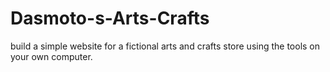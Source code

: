 # Dasmoto-s-Arts-Crafts
build a simple website for a fictional arts and crafts store using the tools on your own computer.
